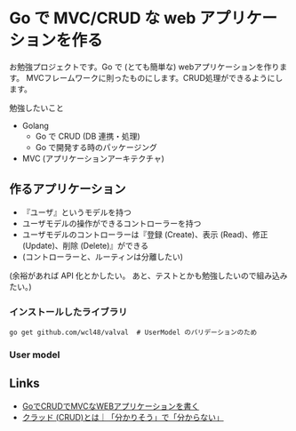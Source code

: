# Go で MVC/CRUD な web アプリケーションを作る

お勉強プロジェクトです。Go で (とても簡単な) webアプリケーションを作ります。
MVCフレームワークに則ったものにします。CRUD処理ができるようにします。

勉強したいこと
* Golang
  - Go で CRUD (DB 連携・処理)
  - Go で開発する時のパッケージング
* MVC (アプリケーションアーキテクチャ)

## 作るアプリケーション
* 『ユーザ』というモデルを持つ
* ユーザモデルの操作ができるコントローラーを持つ
* ユーザモデルのコントローラーは『登録 (Create)、表示 (Read)、修正(Update)、削除 (Delete)』ができる
* (コントローラーと、ルーティンは分離したい)
 

(余裕があれば API 化とかしたい。
あと、テストとかも勉強したいので組み込みたい。)


### インストールしたライブラリ

```shell
go get github.com/wcl48/valval  # UserModel のバリデーションのため
```

### User model

## Links
* [GoでCRUDでMVCなWEBアプリケーションを書く](https://qiita.com/masahikoofjoyto/items/b2e6c2cad447e48f91ee)
* [クラッド (CRUD)とは｜「分かりそう」で「分からない」](https://wa3.i-3-i.info/word123.html)